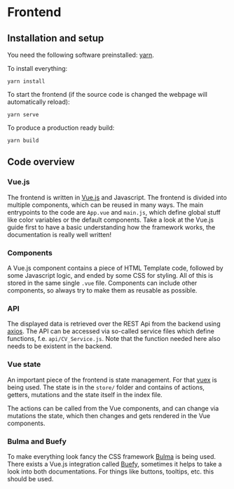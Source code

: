 # Frontend

## Installation and setup

You need the following software preinstalled: [yarn](https://yarnpkg.com/).

To install everything:

```
yarn install
```

To start the frontend (if the source code is changed the webpage will automatically reload):

```
yarn serve
```

To produce a production ready build:

```
yarn build
```

## Code overview

### Vue.js

The frontend is written in [Vue.js](https://vuejs.org/v2/guide/) and Javascript.
The frontend is divided into multiple components, which can be reused in many ways.
The main entrypoints to the code are `App.vue` and `main.js`, which define global stuff like color variables or the default components.
Take a look at the Vue.js guide first to have a basic understanding how the framework works, the documentation is really well written!

### Components

A Vue.js component contains a piece of HTML Template code, followed by some Javascript logic, and ended by some CSS for styling.
All of this is stored in the same single `.vue` file.
Components can include other components, so always try to make them as reusable as possible.

### API

The displayed data is retrieved over the REST Api from the backend using [axios](https://github.com/axios/axios).
The API can be accessed via so-called service files which define functions, f.e. `api/CV_Service.js`.
Note that the function needed here also needs to be existent in the backend.

### Vue state

An important piece of the frontend is state management.
For that [vuex](https://vuex.vuejs.org/) is being used.
The state is in the `store/` folder and contains of actions, getters, mutations and the state itself in the index file.

The actions can be called from the Vue components, and can change via mutations the state, which then changes and gets rendered in the Vue components.

### Bulma and Buefy

To make everything look fancy the CSS framework [Bulma](https://bulma.io/) is being used.
There exists a Vue.js integration called [Buefy](https://buefy.org/), sometimes it helps to take a look into both documentations.
For things like buttons, tooltips, etc. this should be used.
